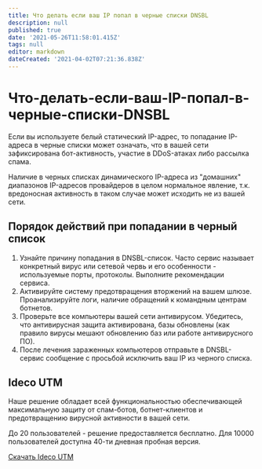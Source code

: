 ```yaml
---
title: Что делать если ваш IP попал в черные списки DNSBL
description: null
published: true
date: '2021-05-26T11:58:01.415Z'
tags: null
editor: markdown
dateCreated: '2021-04-02T07:21:36.838Z'
---
```


# Что-делать-если-ваш-IP-попал-в-черные-списки-DNSBL

Если вы используете белый статический IP-адрес, то попадание IP-адреса в черные списки может означать, что в вашей сети зафиксирована бот-активность, участие в DDoS-атаках либо рассылка спама.

Наличие в черных списках динамического IP-адреса из "домашних" диапазонов IP-адресов провайдеров в целом нормальное явление, т.к. вредоносная активность в таком случае может исходить не из вашей сети.

## Порядок действий при попадании в черный список

1. Узнайте причину попадания в DNSBL-список. Часто сервис называет конкретный вирус или сетевой червь и его особенности - используемые порты, протоколы. Выполните рекомендации сервиса.
2. Активируйте систему предотвращения вторжений на вашем шлюзе. Проанализируйте логи, наличие обращений к командным центрам ботнетов. 
3. Проверьте все компьютеры вашей сети антивирусом. Убедитесь, что антивирусная защита активирована, базы обновлены \(как правило вирусы мешают обновлению баз или работе антивирусного ПО\).
4. После лечения зараженных компьютеров отправьте в DNSBL-сервис сообщение с просьбой исключить ваш IP из черного списка.

## Ideco UTM

Наше решение обладает всей функциональностью обеспечивающей максимальную защиту от спам-ботов, ботнет-клиентов и предотвращению вирусной активности в вашей сети.

До 20 пользователей - решение предоставляется бесплатно. Для 10000 пользователей доступна 40-ти дневная пробная версия.

[Скачать Ideco UTM](https://my.ideco.ru/utm/download/)

